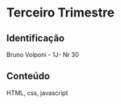 # Terceiro Trimestre

## Identificação
Bruno Volponi - 1J- Nr 30

## Conteúdo
HTML, css, javascript
